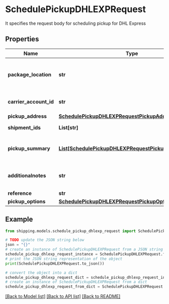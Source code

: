 # SchedulePickupDHLEXPRequest

It specifies the request body for scheduling pickup for DHL Express

## Properties

Name | Type | Description | Notes
------------ | ------------- | ------------- | -------------
**package_location** | **str** | It specifies the location from where packages would be collected. Applicable values are &#x60;NONE&#x60;, &#x60;FRONT&#x60;,&#x60;RECEPTION&#x60;,&#x60;BACK&#x60;,&#x60;LOADING DOCK&#x60; | 
**carrier_account_id** | **str** | It specifies the carrier account id, its value can be referenced from the &#x60;Get Carrier Accounts&#x60; API. | 
**pickup_address** | [**SchedulePickupDHLEXPRequestPickupAddress**](SchedulePickupDHLEXPRequestPickupAddress.md) |  | 
**shipment_ids** | **List[str]** | It indicates the shipmentIds for which pickup to be scheduled. | [optional] 
**pickup_summary** | [**List[SchedulePickupDHLEXPRequestPickupSummaryInner]**](SchedulePickupDHLEXPRequestPickupSummaryInner.md) | This can be used to add package details for which labels are not created yet but would want to schedule pickup in advance. | [optional] 
**additionalnotes** | **str** | It can be used to provide any additional comments or remarks, it would be printed on the scheduled pickup document | [optional] 
**reference** | **str** | It is used for any reference purpose | [optional] 
**pickup_options** | [**SchedulePickupDHLEXPRequestPickupOptions**](SchedulePickupDHLEXPRequestPickupOptions.md) |  | 

## Example

```python
from shipping.models.schedule_pickup_dhlexp_request import SchedulePickupDHLEXPRequest

# TODO update the JSON string below
json = "{}"
# create an instance of SchedulePickupDHLEXPRequest from a JSON string
schedule_pickup_dhlexp_request_instance = SchedulePickupDHLEXPRequest.from_json(json)
# print the JSON string representation of the object
print(SchedulePickupDHLEXPRequest.to_json())

# convert the object into a dict
schedule_pickup_dhlexp_request_dict = schedule_pickup_dhlexp_request_instance.to_dict()
# create an instance of SchedulePickupDHLEXPRequest from a dict
schedule_pickup_dhlexp_request_from_dict = SchedulePickupDHLEXPRequest.from_dict(schedule_pickup_dhlexp_request_dict)
```
[[Back to Model list]](../README.md#documentation-for-models) [[Back to API list]](../README.md#documentation-for-api-endpoints) [[Back to README]](../README.md)


